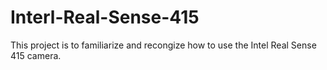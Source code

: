 # Interl-Real-Sense-415
This project is to familiarize and recongize how to use the Intel Real Sense 415 camera.
